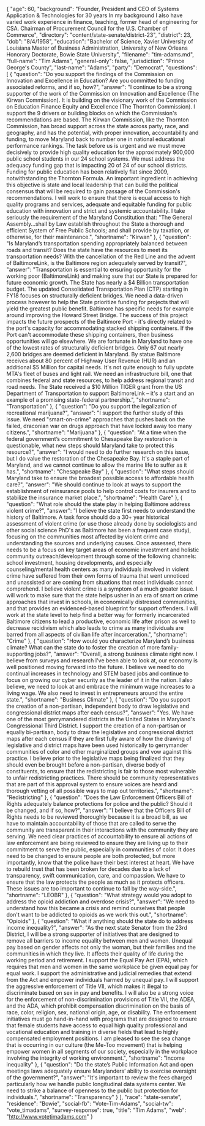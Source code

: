 {
  "age": 60,
  "background": "Founder, President and CEO of Systems Application & Technologies for 30 years  In my background I also have varied work experience in finance, teaching, former head of engineering for CSA. Chairman of Procurement Council for the U.S. Chamber of Commerce",
  "directory": "content/state-senate/district-23",
  "district": 23,
  "dob": "8/4/1958",
  "education": "Bachelor of Science, Xavier University of Louisiana Master of Business Administration, University of New Orleans Honorary Doctorate, Bowie State University",
  "filename": "tim-adams.md",
  "full-name": "Tim Adams",
  "general-only": false,
  "jurisdiction": "Prince George's County",
  "last-name": "Adams",
  "party": "Democrat",
  "questions": [
    {
      "question": "Do you support the findings of the Commission on Innovation and Excellence in Education? Are you committed to funding associated reforms, and if so, how?",
      "answer": "I continue to be a strong supporter of the work of the Commission on Innovation and Excellence (The Kirwan Commission). It is building on the visionary work of the Commission on Education Finance Equity and Excellence (The Thornton Commission). I support the 9 drivers or building blocks on which the Commission's recommendations are based. The Kirwan Commission, like the Thornton Commission, has broad support across the state across party, race, and geography, and has the potential, with proper innovation, accountability and funding, to move Maryland back to number one in national educational performance rankings. The task before us is urgent and we must move decisively to provide high quality education for the approximately 900,000 public school students in our 24 school systems. We must address the adequacy funding gap that is impacting 20 of 24 of our school districts. Funding for public education has been relatively flat since 2009, notwithstanding the Thornton Formula. An important ingredient in achieving this objective is state and local leadership that can build the political consensus that will be required to gain passage of the Commission's recommendations. I will work to ensure that there is equal access to high quality programs and services, adequate and equitable funding for public education with innovation and strict and systemic accountability. I take seriously the requirement of the Maryland Constitution that: \"The General Assembly…shall by Law establish throughout the State a thorough and efficient System of Free Public Schools; and shall provide by taxation, or otherwise, for their maintenance.",
      "shortname": "Kirwan"
    },
    {
      "question": "Is Maryland’s transportation spending appropriately balanced between roads and transit? Does the state have the resources to meet its transportation needs? With the cancellation of the Red Line and the advent of BaltimoreLink, is the Baltimore region adequately served by transit?",
      "answer": "Transportation is essential to ensuring opportunity for the working poor (BaltimoreLink) and making sure that our State is prepared for future economic growth.  The State has nearly a $4 Billion transportation budget.  The updated Consolidated Transportation Plan (CTP) starting in FY18 focuses on structurally deficient bridges.  We need a data-driven process however to help the State prioritize funding for projects that will yield the greatest public benefit.  Baltimore has specific needs for example around improving the Howard Street Bridge.  The success of this project impacts the future prospects of the Baltimore Port - it's directly related to the port's capacity for accommodating stacked shipping containers.  If the Port can't accommodate these shipping containers, then business opportunities will go elsewhere.  We are fortunate in Maryland to have one of the lowest rates of structurally deficient bridges.  Only 67 out nearly 2,600 bridges are deemed deficient in Maryland.   By statue Baltimore receives about 80 percent of Highway User Revenue (HUR) and an additional $5 Million for capital needs.  It's not quite enough to fully update MTA's fleet of buses and light rail.  We need an infrastructure bill, one that combines federal and state resources, to help address regional transit and road needs.  The State received a $10 Million TIGER grant from the US Department of Transportation to support BaltimoreLink – it's a start and an example of a promising state-federal partnership.",
      "shortname": "Transportation"
    },
    {
      "question": "Do you support the legalization of recreational marijuana?",
      "answer": "I support the further study of this issue.  We need \"smart-on-crime\" approaches that pushes back on the failed, draconian war on drugs approach that have locked away too many citizens.",
      "shortname": "Marijuana"
    },
    {
      "question": "At a time when the federal government’s commitment to Chesapeake Bay restoration is questionable, what new steps should Maryland take to protect this resource?",
      "answer": "I would need to do further research on this issue, but I do value the restoration of the Chesapeake Bay. It's a staple part of Maryland, and we cannot continue to allow the marine life to suffer as it has.",
      "shortname": "Chesapeake Bay"
    },
    {
      "question": "What steps should Maryland take to ensure the broadest possible access to affordable health care?",
      "answer": "We should continue to look at ways to support the establishment of reinsurance pools to help control costs for insurers and to stabilize the insurance market place.",
      "shortname": "Health Care"
    },
    {
      "question": "What role should the state play in helping Baltimore address violent crime?",
      "answer": "I believe the state first needs to understand the history of Baltimore. A task force should do a 30+ year historical assessment of violent crime (or use those already done by sociologists and other social science PhD's as Baltimore has been a frequent case study), focusing on the communities most affected by violent crime and understanding the sources and underlying causes.  Once assessed, there needs to be a focus on key target areas of economic investment and holistic community outreach/development through some of the following channels: school investment, housing developments,  and especially counseling/mental health centers as many individuals involved in violent crime have suffered from their own forms of trauma that went unnoticed and unassisted or are coming from situations that most individuals cannot comprehend.  I believe violent crime is a symptom of a much greater issue. I will work to make sure that the state helps usher in an era of smart on crime approaches that invest in schools, in economically distressed communities, and that provides an evidenced-based blueprint for support offenders.  I will work at the state level to help find a better way for formerly incarcerated Baltimore citizens to lead a productive, economic life after prison as well to decrease recidivism which also leads to crime as many individuals are barred from all aspects of civilian life after incarceration.",
      "shortname": "Crime"
    },
    {
      "question": "How would you characterize Maryland’s business climate? What can the state do to foster the creation of more family-supporting jobs?",
      "answer": "Overall, a strong business climate right now. I believe from surveys and research I've been able to look at, our economy is well positioned moving forward into the future. I believe we need to do continual increases in technology and STEM based jobs and continue to focus on growing our cyber security as the leader of it in the nation.  I also believe, we need to look at and embrace the minimum wage increases to a living wage. We also need to invest in entrepreneurs around the entire state.",
      "shortname": "Business Climate"
    },
    {
      "question": "Do you support the creation of a non-partisan, independent body to draw legislative and congressional district maps after each census?",
      "answer": "Yes.  We have one of the most gerrymandered districts in the United States in Maryland's Congressional Third District. I support the creation of a non-partisan or equally bi-partisan, body to draw the legislative and congressional district maps after each census if they are first fully aware of how the drawing of legislative and district maps have been used historically to gerrymander communities of color and other marginalized groups and vow against this practice. I believe prior to the legislative maps being finalized that they should even be brought before a non-partisan, diverse body of constituents, to ensure that the redistricting is fair to those most vulnerable to unfair redistricting practices. There should be community representatives that are part of this approval system to ensure voices are heard and thorough vetting of all possible ways to map out territories.",
      "shortname": "Redistricting"
    },
    {
      "question": "Does the Law Enforcement Officers Bill of Rights adequately balance protections for police and the public? Should it be changed, and if so, how?",
      "answer": "I believe that the Officers Bill of Rights needs to be reviewed thoroughly because it is a broad bill, as we have to maintain accountability of those that are called to serve the community are transparent in their interactions with the community they are serving. We need clear practices of accountability to ensure all actions of law enforcement are being reviewed to ensure they are living up to their commitment to serve the public, especially in  communities of color.  It does need to be changed to ensure people are both protected, but more importantly, know that the police have their best interest at heart. We have to rebuild trust that has been broken for decades due to a lack of transparency, swift communication, care, and compassion. We have to ensure that the law protects the people as much as it protects officers. These issues are too important to continue to fall by the way-side.",
      "shortname": "LEOBR"
    },
    {
      "question": "What strategy would you adopt to address the opioid addiction and overdose crisis?",
      "answer": "We need to understand how this became a crisis and remind ourselves that people don't want to be addicted to opioids as we work this out.",
      "shortname": "Opioids"
    },
    {
      "question": "What if anything should the state do to address income inequality?",
      "answer": "As the next state Senator from the 23rd District, I will be a strong supporter of initiatives that are designed to remove all barriers to income equality between men and women. Unequal pay based on gender affects not only the woman, but their families and the communities in which they live. It affects their quality of life during the working period and retirement. I support the Equal Pay Act (EPA), which requires that men and women in the same workplace be given equal pay for equal work. I support the administrative and judicial remedies that extend from the Act and empower individuals harmed by unequal pay. I will support the aggressive enforcement of Title VII, which makes it illegal to discriminate based on sex in pay and benefits. I will also be a strong voice for the enforcement of non-discrimination provisions of Title VII, the ADEA, and the ADA, which prohibit compensation discrimination on the basis of race, color, religion, sex, national origin, age, or disability. The enforcement initiatives must go hand-in-hand with programs that are designed to ensure that female students have access to equal high quality professional and vocational education and training in diverse fields that lead to highly compensated employment positions. I am pleased to see the sea change that is occurring in our culture (the Me-Too movement) that is helping empower women in all segments of our society, especially in the workplace involving the integrity of working environment.",
      "shortname": "Income inequality"
    },
    {
      "question": "Do the state’s Public Information Act and open meetings laws adequately ensure Marylanders’ ability to exercise oversight of the government?",
      "answer": "It's important to review the fees charged particularly how we handle public longitudinal data systems center. We need to strike a balance of openness to the public but protection for individuals.",
      "shortname": "Transparency"
    }
  ],
  "race": "state-senate",
  "residence": "Bowie",
  "social-fb": "Vote-Tim-Adams",
  "social-tw": "vote_timadams",
  "survey-response": true,
  "title": "Tim Adams",
  "web": "http://www.votetimadams.com"
}
